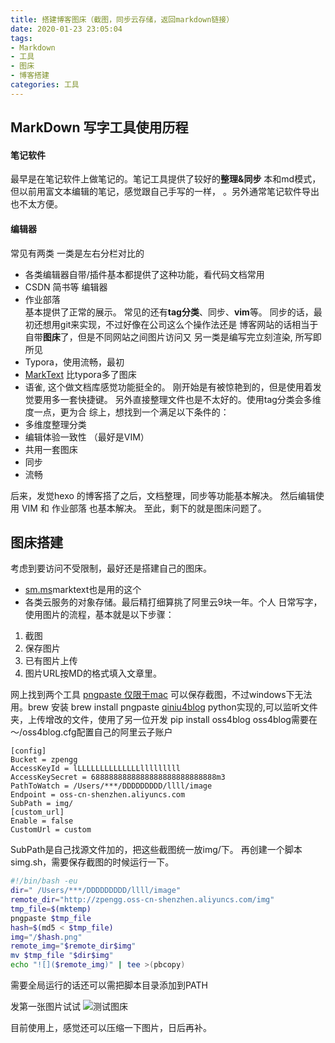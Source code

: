```yaml
---
title: 搭建博客图床（截图，同步云存储，返回markdown链接）
date: 2020-01-23 23:05:04
tags: 
- Markdown
- 工具
- 图床
- 博客搭建
categories: 工具
---
```

## MarkDown 写字工具使用历程
#### 笔记软件
最早是在笔记软件上做笔记的。笔记工具提供了较好的**整理&同步**
本和md模式，但以前用富文本编辑的笔记，感觉跟自己手写的一样，
。另外通常笔记软件导出也不太方便。
#### 编辑器
常见有两类
一类是左右分栏对比的
 - 各类编辑器自带/插件基本都提供了这种功能，看代码文档常用
 - CSDN 简书等 编辑器
 - 作业部落  
基本提供了正常的展示。
常见的还有**tag分类**、同步、**vim**等。
同步的话，最初还想用git来实现，不过好像在公司这么个操作法还是
博客网站的话相当于自带**图床**了，但是不同网站之间图片访问又
另一类是编写完立刻渲染, 所写即所见
 - Typora，使用流畅，最初
 - [MarkText](https://www.v2ex.com/t/464384) 比typora多了图床
 - 语雀, 这个做文档库感觉功能挺全的。 
刚开始是有被惊艳到的，但是使用着发觉要用多一套快捷键。
另外直接整理文件也是不太好的。使用tag分类会多维度一点，更为合
综上，想找到一个满足以下条件的：
 - 多维度整理分类
 - 编辑体验一致性 （最好是VIM）
 - 共用一套图床
 - 同步
 - 流畅
 
后来，发觉hexo 的博客搭了之后，文档整理，同步等功能基本解决。
然后编辑使用 VIM 和 作业部落 也基本解决。
至此，剩下的就是图床问题了。
## 图床搭建
考虑到要访问不受限制，最好还是搭建自己的图床。
 - [sm.ms](https://www.v2ex.com/t/182703)marktext也是用的这个
 - 各类云服务的对象存储。最后精打细算挑了阿里云9块一年。个人
日常写字，使用图片的流程，基本就是以下步骤：
1. 截图
2. 保存图片
3. 已有图片上传
4. 图片URL按MD的格式填入文章里。 

网上找到两个工具
[pngpaste 仅限于mac](https://github.com/jcsalterego/pngpaste)
可以保存截图，不过windows下无法用。brew 安装
brew install pngpaste
[qiniu4blog](https://github.com/wzyuliyang/qiniu4blog)
python实现的,可以监听文件夹，上传增改的文件，使用了另一位开发
pip install oss4blog
oss4blog需要在～/oss4blog.cfg配置自己的阿里云子账户

```
[config]
Bucket = zpengg
AccessKeyId = lLLLLLLLLLLLLLLlllllllll
AccessKeySecret = 6888888888888888888888888888m3
PathToWatch = /Users/***/DDDDDDDDD/llll/image
Endpoint = oss-cn-shenzhen.aliyuncs.com
SubPath = img/
[custom_url]
Enable = false
CustomUrl = custom
```
SubPath是自己找源文件加的，把这些截图统一放img/下。
再创建一个脚本simg.sh，需要保存截图的时候运行一下。
``` bash
#!/bin/bash -eu
dir=" /Users/***/DDDDDDDDD/llll/image"
remote_dir="http://zpengg.oss-cn-shenzhen.aliyuncs.com/img"
tmp_file=$(mktemp)
pngpaste $tmp_file
hash=$(md5 < $tmp_file)
img="/$hash.png"
remote_img="$remote_dir$img"
mv $tmp_file "$dir$img"
echo "![]($remote_img)" | tee >(pbcopy)
```

需要全局运行的话还可以需把脚本目录添加到PATH

发第一张图片试试
![测试图床](http://zpengg.oss-cn-shenzhen.aliyuncs.com/img/cf34786ffef143ce3b8c3de4927b33b8.png)

目前使用上，感觉还可以压缩一下图片，日后再补。
